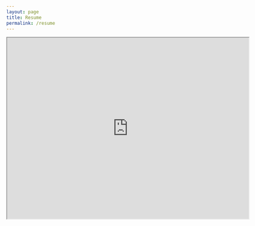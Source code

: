 ```yaml
--- 
layout: page
title: Resume
permalink: /resume
---
```

<center>
<iframe src="https://drive.google.com/file/d/0B7hJdfAwnUNzallabGZfNWVneHM/preview" width="640" height="480"></iframe>
</center>